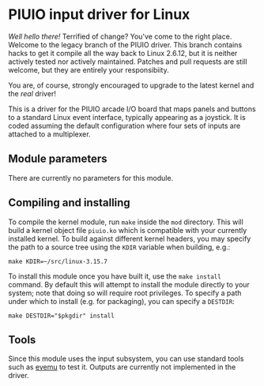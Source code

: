 PIUIO input driver for Linux
============================

*Well hello there!*  Terrified of change?  You've come to the right place.
Welcome to the legacy branch of the PIUIO driver.  This branch contains hacks
to get it compile all the way back to Linux 2.6.12, but it is neither actively
tested nor actively maintained.  Patches and pull requests are still welcome,
but they are entirely your responsibiity.

You are, of course, strongly encouraged to upgrade to the latest kernel and the
*real* driver!

This is a driver for the PIUIO arcade I/O board that maps panels and buttons to
a standard Linux event interface, typically appearing as a joystick.  It is
coded assuming the default configuration where four sets of inputs are attached
to a multiplexer.


Module parameters
-----------------

There are currently no parameters for this module.


Compiling and installing
------------------------

To compile the kernel module, run `make` inside the `mod` directory.  This will
build a kernel object file `piuio.ko` which is compatible with your currently
installed kernel.  To build against different kernel headers, you may specify
the path to a source tree using the `KDIR` variable when building, e.g.:

    make KDIR=~/src/linux-3.15.7

To install this module once you have built it, use the `make install` command.
By default this will attempt to install the module directly to your system;
note that doing so will require root privileges.  To specify a path under
which to install (e.g. for packaging), you can specify a `DESTDIR`:

    make DESTDIR="$pkgdir" install


Tools
-----

Since this module uses the input subsystem, you can use standard tools such as
[evemu](http://cgit.freedesktop.org/evemu/) to test it.  Outputs are currently
not implemented in the driver.
